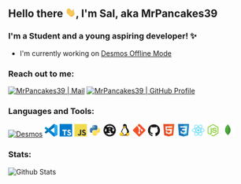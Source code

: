 ## Hello there <img src="./hello.gif" height="20px">, I'm Sal, aka MrPancakes39

### I'm a Student and a young aspiring developer! ✨

- I'm currently working on [Desmos Offline Mode](https://github.com/MrPancakes39/Desmos-Offline-Mode/)

### Reach out to me:

[<img alt="MrPancakes39 | Mail" width="22px" src="https://cdn.simpleicons.org/maildotru/e87694" />](mailto:mrpancakes39.qymxt@simplelogin.com)
[<img alt="MrPancakes39 | GitHub Profile" width="22px" src="https://cdn.simpleicons.org/github/e87694" />](https://github.com/MrPancakes39/)

### Languages and Tools:

[<img alt="Desmos" width="26px" src="https://www.desmos.com/favicon.ico" />](https://www.desmos.com/)
[<img alt="Visual Studio Code" width="26px" src="https://raw.githubusercontent.com/devicons/devicon/master/icons/vscode/vscode-original.svg" />](https://code.visualstudio.com/)
[<img alt="TypeScript" width="26px" src="https://raw.githubusercontent.com/devicons/devicon/master/icons/typescript/typescript-original.svg" />](https://www.typescriptlang.org/)
[<img alt="JavaScript" width="26px" src="https://raw.githubusercontent.com/devicons/devicon/master/icons/javascript/javascript-original.svg" />](https://developer.mozilla.org/en-US/docs/Web/JavaScript/)
[<img alt="Python" width="26px" src="https://raw.githubusercontent.com/devicons/devicon/master/icons/python/python-original.svg" />](https://www.python.org/)
[<img alt="Rust" width="26px" src="https://raw.githubusercontent.com/devicons/devicon/master/icons/rust/rust-plain.svg">](https://www.rust-lang.org/)
[<img alt="Linux" width="26px" src="https://raw.githubusercontent.com/devicons/devicon/master/icons/linux/linux-original.svg">](https://www.linuxfoundation.org/)
[<img alt="Git" width="26px" src="https://raw.githubusercontent.com/devicons/devicon/master/icons/git/git-original.svg">](https://git-scm.com/)
[<img alt="GitHub" width="26px" src="https://raw.githubusercontent.com/devicons/devicon/master/icons/github/github-original.svg">](https://github.com/)
[<img alt="HTML5" width="26px" src="https://raw.githubusercontent.com/devicons/devicon/master/icons/html5/html5-original.svg">](https://developer.mozilla.org/en-US/docs/Web/HTML/)
[<img alt="CSS3" width="26px" src="https://raw.githubusercontent.com/devicons/devicon/master/icons/css3/css3-original.svg">](https://developer.mozilla.org/en-US/docs/Web/CSS/)
[<img alt="React" width="26px" src="https://raw.githubusercontent.com/devicons/devicon/master/icons/react/react-original.svg">](https://react.dev/)
[<img alt="Node.js" width="26px" src="https://raw.githubusercontent.com/devicons/devicon/master/icons/nodejs/nodejs-original.svg">](https://nodejs.org/)
[<img alt="MongoDB" width="26px" src="https://raw.githubusercontent.com/devicons/devicon/master/icons/mongodb/mongodb-original.svg">](https://www.mongodb.com/)

### Stats:

![Github Stats](https://github-readme-stats.vercel.app/api?username=MrPancakes39&count_private=true&show_icons=true&include_all_commits=true)

<!-- Leftovers:
[<img alt="MrPancakes39 | LinkedIn Profile" width="22px" src="https://cdn.simpleicons.org/linkedin/e87694" />](https://www.linkedin.com/in/sal-hasan-00b1b4212/)
-->